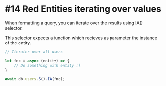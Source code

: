 # #14 Red Entities iterating over values

When formatting a query, you can iterate over the results using IA() selector.

This selector expects a function which recieves as parameter the instance of the entity.

```js
// Iterater over all users

let fnc = async (entity) => {
    // Do something with entity :)
}

await db.users.S().IA(fnc);
```